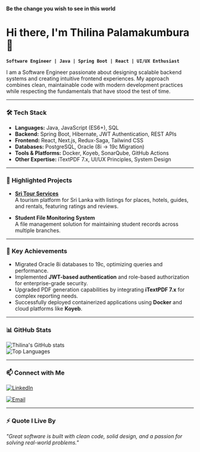 __Be the change you wish to see in this world__

# Hi there, I'm Thilina Palamakumbura 👋  

**`Software Engineer | Java | Spring Boot | React | UI/UX Enthusiast`**

I am a Software Engineer passionate about designing scalable backend systems and creating intuitive frontend experiences. My approach combines clean, maintainable code with modern development practices while respecting the fundamentals that have stood the test of time.

---

### 🛠️ **Tech Stack**
- **Languages:** Java, JavaScript (ES6+), SQL  
- **Backend:** Spring Boot, Hibernate, JWT Authentication, REST APIs  
- **Frontend:** React, Next.js, Redux-Saga, Tailwind CSS  
- **Databases:** PostgreSQL, Oracle (8i → 19c Migration)  
- **Tools & Platforms:** Docker, Koyeb, SonarQube, GitHub Actions  
- **Other Expertise:** iTextPDF 7.x, UI/UX Principles, System Design  

---

### 🌟 **Highlighted Projects**
- **[Sri Tour Services](https://github.com/yourusername/sri-tour-services)**  
  A tourism platform for Sri Lanka with listings for places, hotels, guides, and rentals, featuring ratings and reviews.
  
- **Student File Monitoring System**  
  A file management solution for maintaining student records across multiple branches.

---

### 🚀 **Key Achievements**
- Migrated Oracle 8i databases to 19c, optimizing queries and performance.  
- Implemented **JWT-based authentication** and role-based authorization for enterprise-grade security.  
- Upgraded PDF generation capabilities by integrating **iTextPDF 7.x** for complex reporting needs.  
- Successfully deployed containerized applications using **Docker** and cloud platforms like **Koyeb**.  

---

### 📊 **GitHub Stats**
![Thilina's GitHub stats](https://github-readme-stats.vercel.app/api?username=ThilinaPalamakumbura&show_icons=true&theme=radical)  
![Top Languages](https://github-readme-stats.vercel.app/api/top-langs/?username=ThilinaPalamakumbura&layout=compact&theme=radical)

---

### 📫 **Connect with Me**
[![LinkedIn](https://img.shields.io/badge/LinkedIn-0A66C2?style=for-the-badge&logo=linkedin&logoColor=white)]([https://www.linkedin.com/in/your-profile/](https://www.linkedin.com/in/thilina-palamakumbura-649604a0/))  

[![Email](https://img.shields.io/badge/Email-D14836?style=for-the-badge&logo=gmail&logoColor=white)](mailto:tmbpedu@gmail.com)  

---

### ⚡ **Quote I Live By**  
_"Great software is built with clean code, solid design, and a passion for solving real-world problems."_
